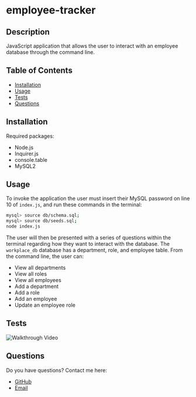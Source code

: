 # employee-tracker

## Description

JavaScript application that allows the user to interact with an employee database through the command line.

## Table of Contents

* [Installation](#Installation)
* [Usage](#Usage)
* [Tests](#Tests)
* [Questions](#Questions)

## Installation

Required packages:
  * Node.js
  * Inquirer.js
  * console.table
  * MySQL2

## Usage

To invoke the application the user must insert their MySQL password on line 10 of `index.js`, and run these commands in the terminal:

```bash
mysql> source db/schema.sql;
mysql> source db/seeds.sql;
node index.js
```

The user will then be presented with a series of questions within the terminal regarding how they want to interact with the database. The `workplace_db` database has a department, role, and employee table. From the command line, the user can:

* View all departments
* View all roles
* View all employees
* Add a department
* Add a role
* Add an employee
* Update an employee role

## Tests

![Walkthrough Video](./images/employee-tracker.gif)

## Questions

Do you have questions? Contact me here:

* [GitHub](https://github.com/laurenlgoss)
* [Email](laurenlgoss98@gmail.com)